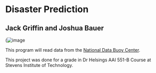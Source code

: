 # Disaster Prediction  
## Jack Griffin and Joshua Bauer  
(![image](https://github.com/user-attachments/assets/f88f1ee7-45ee-45af-a25a-de7a044aac66)

This program will read data from the [National Data Buoy Center](https://www.ndbc.noaa.gov/obs.shtml?lat=20.000000&lon=-120.000000&zoom=2&type=oceans&status=r&pgm=&op=&ls=n).  

This project was done for a grade in Dr Helsings AAI 551-B Course at Stevens Institute of Technology.

